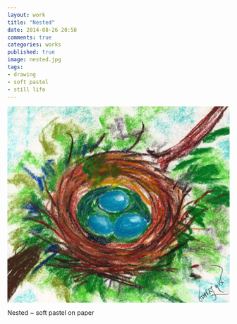 ```yaml
---
layout: work
title: "Nested"
date: 2014-08-26 20:58
comments: true
categories: works
published: true
image: nested.jpg
tags:
- drawing
- soft pastel
- still life
---
```

<img src="/images/works/nested.jpg" align="middle"/>

Nested ~ soft pastel on paper